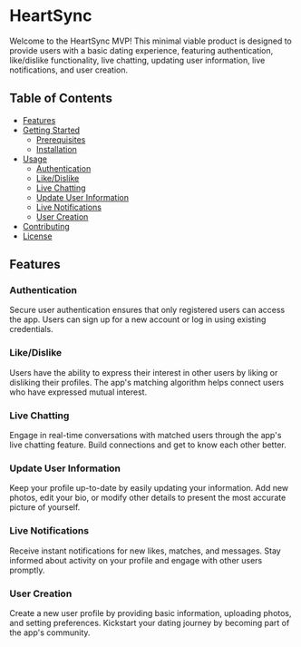 # HeartSync

Welcome to the HeartSync MVP! This minimal viable product is designed to provide users with a basic dating experience, featuring authentication, like/dislike functionality, live chatting, updating user information, live notifications, and user creation.

## Table of Contents

- [Features](#features)
- [Getting Started](#getting-started)
  - [Prerequisites](#prerequisites)
  - [Installation](#installation)
- [Usage](#usage)
  - [Authentication](#authentication)
  - [Like/Dislike](#like-dislike)
  - [Live Chatting](#live-chatting)
  - [Update User Information](#update-user-information)
  - [Live Notifications](#live-notifications)
  - [User Creation](#user-creation)
- [Contributing](#contributing)
- [License](#license)

## Features

### Authentication

Secure user authentication ensures that only registered users can access the app. Users can sign up for a new account or log in using existing credentials.

### Like/Dislike

Users have the ability to express their interest in other users by liking or disliking their profiles. The app's matching algorithm helps connect users who have expressed mutual interest.

### Live Chatting

Engage in real-time conversations with matched users through the app's live chatting feature. Build connections and get to know each other better.

### Update User Information

Keep your profile up-to-date by easily updating your information. Add new photos, edit your bio, or modify other details to present the most accurate picture of yourself.

### Live Notifications

Receive instant notifications for new likes, matches, and messages. Stay informed about activity on your profile and engage with other users promptly.

### User Creation

Create a new user profile by providing basic information, uploading photos, and setting preferences. Kickstart your dating journey by becoming part of the app's community.
